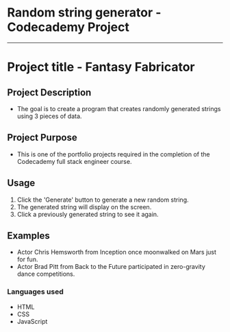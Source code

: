 # Random string generator - Codecademy Project 
-----------------------------------------------

# Project title - Fantasy Fabricator

## Project Description
- The goal is to create a program that creates randomly generated strings using 3 pieces of data.

## Project Purpose 
- This is one of the portfolio projects required in the completion of the Codecademy full stack engineer course. 

## Usage
1. Click the 'Generate' button to generate a new random string. 
2. The generated string will display on the screen. 
3. Click a previously generated string to see it again. 


## Examples 
- Actor Chris Hemsworth from Inception once moonwalked on Mars just for fun.
- Actor Brad Pitt from Back to the Future participated in zero-gravity dance competitions.

### Languages used
- HTML
- CSS
- JavaScript





